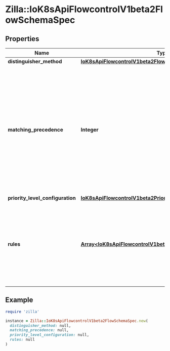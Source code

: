 # Zilla::IoK8sApiFlowcontrolV1beta2FlowSchemaSpec

## Properties

| Name | Type | Description | Notes |
| ---- | ---- | ----------- | ----- |
| **distinguisher_method** | [**IoK8sApiFlowcontrolV1beta2FlowDistinguisherMethod**](IoK8sApiFlowcontrolV1beta2FlowDistinguisherMethod.md) |  | [optional] |
| **matching_precedence** | **Integer** | &#x60;matchingPrecedence&#x60; is used to choose among the FlowSchemas that match a given request. The chosen FlowSchema is among those with the numerically lowest (which we take to be logically highest) MatchingPrecedence.  Each MatchingPrecedence value must be ranged in [1,10000]. Note that if the precedence is not specified, it will be set to 1000 as default. | [optional] |
| **priority_level_configuration** | [**IoK8sApiFlowcontrolV1beta2PriorityLevelConfigurationReference**](IoK8sApiFlowcontrolV1beta2PriorityLevelConfigurationReference.md) |  |  |
| **rules** | [**Array&lt;IoK8sApiFlowcontrolV1beta2PolicyRulesWithSubjects&gt;**](IoK8sApiFlowcontrolV1beta2PolicyRulesWithSubjects.md) | &#x60;rules&#x60; describes which requests will match this flow schema. This FlowSchema matches a request if and only if at least one member of rules matches the request. if it is an empty slice, there will be no requests matching the FlowSchema. | [optional] |

## Example

```ruby
require 'zilla'

instance = Zilla::IoK8sApiFlowcontrolV1beta2FlowSchemaSpec.new(
  distinguisher_method: null,
  matching_precedence: null,
  priority_level_configuration: null,
  rules: null
)
```

